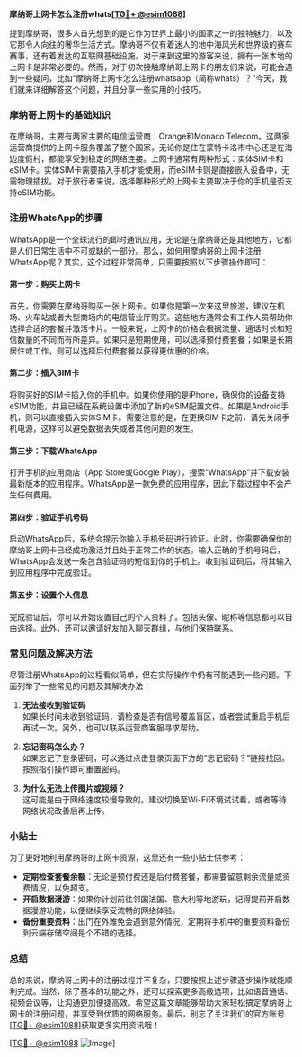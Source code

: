 **摩纳哥上网卡怎么注册whats[[TG💪+ @esim1088](https://t.me/s/esim1088)]**

提到摩纳哥，很多人首先想到的是它作为世界上最小的国家之一的独特魅力，以及它那令人向往的奢华生活方式。摩纳哥不仅有着迷人的地中海风光和世界级的赛车赛事，还有着发达的互联网基础设施。对于来到这里的游客来说，拥有一张本地的上网卡是非常必要的。然而，对于初次接触摩纳哥上网卡的朋友们来说，可能会遇到一些疑问，比如“摩纳哥上网卡怎么注册whatsapp（简称whats）？”今天，我们就来详细解答这个问题，并且分享一些实用的小技巧。

### 摩纳哥上网卡的基础知识

在摩纳哥，主要有两家主要的电信运营商：Orange和Monaco Telecom。这两家运营商提供的上网卡服务覆盖了整个国家，无论你是住在蒙特卡洛市中心还是在海边度假村，都能享受到稳定的网络连接。上网卡通常有两种形式：实体SIM卡和eSIM卡。实体SIM卡需要插入手机才能使用，而eSIM卡则是直接嵌入设备中，无需物理插拔。对于旅行者来说，选择哪种形式的上网卡主要取决于你的手机是否支持eSIM功能。

### 注册WhatsApp的步骤

WhatsApp是一个全球流行的即时通讯应用，无论是在摩纳哥还是其他地方，它都是人们日常生活中不可或缺的一部分。那么，如何用摩纳哥的上网卡注册WhatsApp呢？其实，这个过程非常简单，只需要按照以下步骤操作即可：

#### 第一步：购买上网卡

首先，你需要在摩纳哥购买一张上网卡。如果你是第一次来这里旅游，建议在机场、火车站或者大型商场内的电信营业厅购买。这些地方通常会有工作人员帮助你选择合适的套餐并激活卡片。一般来说，上网卡的价格会根据流量、通话时长和短信数量的不同而有所差异。如果只是短期使用，可以选择预付费套餐；如果是长期居住或工作，则可以选择后付费套餐以获得更优惠的价格。

#### 第二步：插入SIM卡

将购买好的SIM卡插入你的手机中。如果你使用的是iPhone，确保你的设备支持eSIM功能，并且已经在系统设置中添加了新的eSIM配置文件。如果是Android手机，则可以直接插入实体SIM卡。需要注意的是，在更换SIM卡之前，请先关闭手机电源，这样可以避免数据丢失或者其他问题的发生。

#### 第三步：下载WhatsApp

打开手机的应用商店（App Store或Google Play），搜索“WhatsApp”并下载安装最新版本的应用程序。WhatsApp是一款免费的应用程序，因此下载过程中不会产生任何费用。

#### 第四步：验证手机号码

启动WhatsApp后，系统会提示你输入手机号码进行验证。此时，你需要确保你的摩纳哥上网卡已经成功激活并且处于正常工作的状态。输入正确的手机号码后，WhatsApp会发送一条包含验证码的短信到你的手机上。收到验证码后，将其输入到应用程序中完成验证。

#### 第五步：设置个人信息

完成验证后，你可以开始设置自己的个人资料了。包括头像、昵称等信息都可以自由选择。此外，还可以邀请好友加入聊天群组，与他们保持联系。

### 常见问题及解决方法

尽管注册WhatsApp的过程看似简单，但在实际操作中仍有可能遇到一些问题。下面列举了一些常见的问题及其解决办法：

1. **无法接收到验证码**  
   如果长时间未收到验证码，请检查是否有信号覆盖盲区，或者尝试重启手机后再试一次。另外，也可以联系运营商客服寻求帮助。

2. **忘记密码怎么办？**  
   如果忘记了登录密码，可以通过点击登录页面下方的“忘记密码？”链接找回。按照指引操作即可重置密码。

3. **为什么无法上传图片或视频？**  
   这可能是由于网络速度较慢导致的。建议切换至Wi-Fi环境试试看，或者等待网络状况改善后再上传。

### 小贴士

为了更好地利用摩纳哥的上网卡资源，这里还有一些小贴士供参考：

- **定期检查套餐余额**：无论是预付费还是后付费套餐，都需要留意剩余流量或资费情况，以免超支。
- **开启数据漫游**：如果你计划前往邻国法国、意大利等地游玩，记得提前开启数据漫游功能，以便继续享受流畅的网络体验。
- **备份重要资料**：出门在外难免会遇到意外情况，定期将手机中的重要资料备份到云端存储空间是个不错的选择。

### 总结

总的来说，摩纳哥上网卡的注册过程并不复杂，只要按照上述步骤逐步操作就能顺利完成。当然，除了基本的功能之外，还可以探索更多高级选项，比如语音通话、视频会议等，让沟通更加便捷高效。希望这篇文章能够帮助大家轻松搞定摩纳哥上网卡的注册问题，并享受到优质的网络服务。最后，别忘了关注我们的官方账号[[TG💪+ @esim1088](https://t.me/s/esim1088)]获取更多实用资讯哦！

[[TG💪+ @esim1088](https://t.me/s/esim1088) ![Image](https://i.postimg.cc/4NQfJmqS/Snipaste-2025-05-13-00-14-12.png)]
